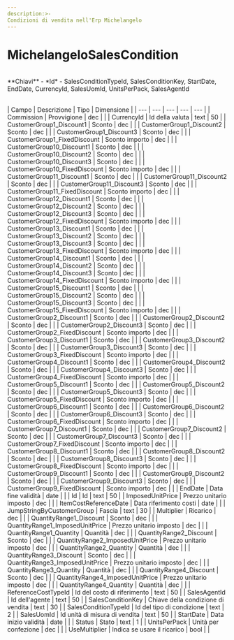 ```yaml
---
description:>-
Condizioni di vendita nell'Erp Michelangelo
---
```


# MichelangeloSalesCondition

<br>
**Chiavi**
- *Id*
- SalesConditionTypeId, SalesConditionKey, StartDate, EndDate, CurrencyId, SalesUomId, UnitsPerPack, SalesAgentId
<br><br>

| Campo | Descrizione | Tipo | Dimensione | 
| --- | --- | --- | --- | --- |
| Commission | Provvigione | dec |  |
| CurrencyId | Id della valuta | text | 50 |
| CustomerGroup1_Discount1 | Sconto | dec |  |
| CustomerGroup1_Discount2 | Sconto | dec |  |
| CustomerGroup1_Discount3 | Sconto | dec |  |
| CustomerGroup1_FixedDiscount | Sconto importo | dec |  |
| CustomerGroup10_Discount1 | Sconto | dec |  |
| CustomerGroup10_Discount2 | Sconto | dec |  |
| CustomerGroup10_Discount3 | Sconto | dec |  |
| CustomerGroup10_FixedDiscount | Sconto importo | dec |  |
| CustomerGroup11_Discount1 | Sconto | dec |  |
| CustomerGroup11_Discount2 | Sconto | dec |  |
| CustomerGroup11_Discount3 | Sconto | dec |  |
| CustomerGroup11_FixedDiscount | Sconto importo | dec |  |
| CustomerGroup12_Discount1 | Sconto | dec |  |
| CustomerGroup12_Discount2 | Sconto | dec |  |
| CustomerGroup12_Discount3 | Sconto | dec |  |
| CustomerGroup12_FixedDiscount | Sconto importo | dec |  |
| CustomerGroup13_Discount1 | Sconto | dec |  |
| CustomerGroup13_Discount2 | Sconto | dec |  |
| CustomerGroup13_Discount3 | Sconto | dec |  |
| CustomerGroup13_FixedDiscount | Sconto importo | dec |  |
| CustomerGroup14_Discount1 | Sconto | dec |  |
| CustomerGroup14_Discount2 | Sconto | dec |  |
| CustomerGroup14_Discount3 | Sconto | dec |  |
| CustomerGroup14_FixedDiscount | Sconto importo | dec |  |
| CustomerGroup15_Discount1 | Sconto | dec |  |
| CustomerGroup15_Discount2 | Sconto | dec |  |
| CustomerGroup15_Discount3 | Sconto | dec |  |
| CustomerGroup15_FixedDiscount | Sconto importo | dec |  |
| CustomerGroup2_Discount1 | Sconto | dec |  |
| CustomerGroup2_Discount2 | Sconto | dec |  |
| CustomerGroup2_Discount3 | Sconto | dec |  |
| CustomerGroup2_FixedDiscount | Sconto importo | dec |  |
| CustomerGroup3_Discount1 | Sconto | dec |  |
| CustomerGroup3_Discount2 | Sconto | dec |  |
| CustomerGroup3_Discount3 | Sconto | dec |  |
| CustomerGroup3_FixedDiscount | Sconto importo | dec |  |
| CustomerGroup4_Discount1 | Sconto | dec |  |
| CustomerGroup4_Discount2 | Sconto | dec |  |
| CustomerGroup4_Discount3 | Sconto | dec |  |
| CustomerGroup4_FixedDiscount | Sconto importo | dec |  |
| CustomerGroup5_Discount1 | Sconto | dec |  |
| CustomerGroup5_Discount2 | Sconto | dec |  |
| CustomerGroup5_Discount3 | Sconto | dec |  |
| CustomerGroup5_FixedDiscount | Sconto importo | dec |  |
| CustomerGroup6_Discount1 | Sconto | dec |  |
| CustomerGroup6_Discount2 | Sconto | dec |  |
| CustomerGroup6_Discount3 | Sconto | dec |  |
| CustomerGroup6_FixedDiscount | Sconto importo | dec |  |
| CustomerGroup7_Discount1 | Sconto | dec |  |
| CustomerGroup7_Discount2 | Sconto | dec |  |
| CustomerGroup7_Discount3 | Sconto | dec |  |
| CustomerGroup7_FixedDiscount | Sconto importo | dec |  |
| CustomerGroup8_Discount1 | Sconto | dec |  |
| CustomerGroup8_Discount2 | Sconto | dec |  |
| CustomerGroup8_Discount3 | Sconto | dec |  |
| CustomerGroup8_FixedDiscount | Sconto importo | dec |  |
| CustomerGroup9_Discount1 | Sconto | dec |  |
| CustomerGroup9_Discount2 | Sconto | dec |  |
| CustomerGroup9_Discount3 | Sconto | dec |  |
| CustomerGroup9_FixedDiscount | Sconto importo | dec |  |
| EndDate | Data fine validità | date |  |
| Id | Id | text | 50 |
| ImposedUnitPrice | Prezzo unitario imposto | dec |  |
| ItemCostReferenceDate | Data riferimento costi | date |  |
| JumpStringByCustomerGroup | Fascia | text | 30 |
| Multiplier | Ricarico | dec |  |
| QuantityRange1_Discount | Sconto | dec |  |
| QuantityRange1_ImposedUnitPrice | Prezzo unitario imposto | dec |  |
| QuantityRange1_Quantity | Quantità | dec |  |
| QuantityRange2_Discount | Sconto | dec |  |
| QuantityRange2_ImposedUnitPrice | Prezzo unitario imposto | dec |  |
| QuantityRange2_Quantity | Quantità | dec |  |
| QuantityRange3_Discount | Sconto | dec |  |
| QuantityRange3_ImposedUnitPrice | Prezzo unitario imposto | dec |  |
| QuantityRange3_Quantity | Quantità | dec |  |
| QuantityRange4_Discount | Sconto | dec |  |
| QuantityRange4_ImposedUnitPrice | Prezzo unitario imposto | dec |  |
| QuantityRange4_Quantity | Quantità | dec |  |
| ReferenceCostTypeId | Id del costo di riferimento | text | 50 |
| SalesAgentId | Id dell'agente | text | 50 |
| SalesConditionKey | Chiave della condizione di vendita | text | 30 |
| SalesConditionTypeId | Id del tipo di condizione | text | 2 |
| SalesUomId | Id unità di misura di vendita | text | 50 |
| StartDate | Data inizio validità | date |  |
| Status | Stato | text | 1 |
| UnitsPerPack | Unità per confezione | dec |  |
| UseMultiplier | Indica se usare il ricarico | bool |  |

